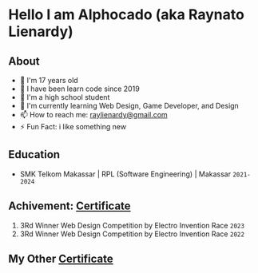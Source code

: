 # Hello I am Alphocado (aka Raynato Lienardy)

## About
- :man: I'm 17 years old
- 👦 I have been learn code since 2019
- 🔭 I'm a high school student
- 🌱 I'm currently learning Web Design, Game Developer, and Design
- 📫 How to reach me: raylienardy@gmail.com
- ⚡ Fun Fact: i like something new

## Education
- SMK Telkom Makassar | RPL (Software Engineering) | Makassar `2021-2024`

## Achivement: [Certificate](https://drive.google.com/drive/folders/1mKRMD7X9Buwe-P2lA8tQfR8gzNivmNMw?usp=sharing)
1. 3Rd Winner Web Design Competition by Electro Invention Race `2023`
2. 3Rd Winner Web Design Competition by Electro Invention Race `2022`

## My Other [Certificate](https://drive.google.com/drive/folders/1-CHT0ajBjIPwFFsHSRwNaVPHGJFnUeY1?usp=sharing)
